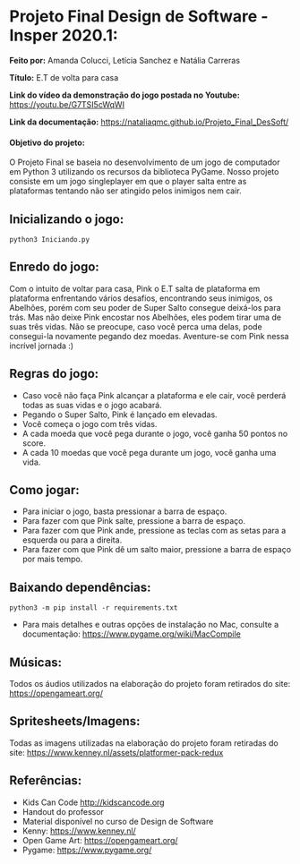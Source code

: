 # Projeto Final Design de Software - Insper 2020.1:

**Feito por:** Amanda Colucci, Letícia Sanchez e Natália Carreras

**Título:** E.T de volta para casa

**Link do vídeo da demonstração do jogo postada no Youtube:** https://youtu.be/G7TSI5cWqWI

**Link da documentação:** https://nataliaqmc.github.io/Projeto_Final_DesSoft/

#### Objetivo do projeto:
O Projeto Final se baseia no desenvolvimento de um jogo de computador em Python 3 utilizando os recursos da biblioteca PyGame. Nosso projeto consiste em um jogo singleplayer em que o player salta entre as plataformas tentando não ser atingido pelos inimigos nem cair. 
## Inicializando o jogo:
    python3 Iniciando.py


## Enredo do jogo:

  Com o intuito de voltar para casa, Pink o E.T salta de plataforma em plataforma enfrentando vários desafios, encontrando seus inimigos, os Abelhões, porém com seu poder de Super Salto consegue deixá-los para trás. Mas não deixe Pink encostar nos Abelhões, eles podem tirar uma de suas três vidas. Não se preocupe, caso você perca uma delas, pode consegui-la novamente pegando dez moedas. Aventure-se com Pink nessa incrível jornada :)
  
## Regras do jogo:
  
- Caso você não faça Pink alcançar a plataforma e ele cair, você perderá todas as suas vidas e o jogo acabará.
- Pegando o Super Salto, Pink é lançado em elevadas. 
- Você começa o jogo com três vidas.
- A cada moeda que você pega durante o jogo, você ganha 50 pontos no score. 
- A cada 10 moedas que você pega durante um jogo, você ganha uma vida.

## Como jogar:
  
- Para iniciar o jogo, basta pressionar a barra de espaço. 
- Para fazer com que Pink salte, pressione a barra de espaço.
- Para fazer com que Pink ande, pressione as teclas com as setas para a esquerda ou para a direita.
- Para fazer com que Pink dê um salto maior, pressione a barra de espaço por mais tempo.

## Baixando dependências:
    python3 -m pip install -r requirements.txt

  - Para mais detalhes e outras opções de instalação no Mac, consulte a documentação: https://www.pygame.org/wiki/MacCompile

## Músicas:

Todos os áudios utilizados na elaboração do projeto foram retirados do site: https://opengameart.org/

## Spritesheets/Imagens:

Todas as imagens utilizadas na elaboração do projeto foram retiradas do site: https://www.kenney.nl/assets/platformer-pack-redux

## Referências:

- Kids Can Code http://kidscancode.org
- Handout do professor
- Material disponível no curso de Design de Software
- Kenny: https://www.kenney.nl/
- Open Game Art: https://opengameart.org/
- Pygame: https://www.pygame.org/
